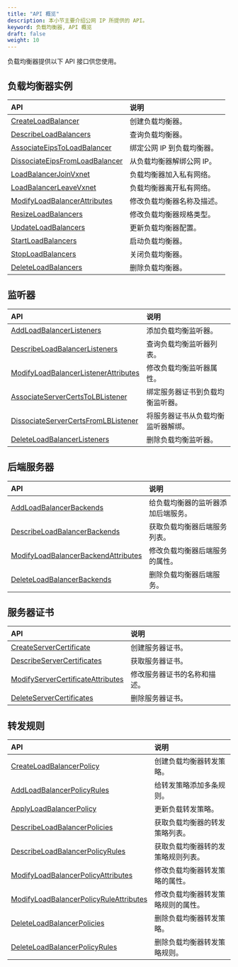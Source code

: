 ```yaml
---
title: "API 概览"
description: 本小节主要介绍公网 IP 所提供的 API。 
keyword: 负载均衡器, API 概览
draft: false
weight: 10
---
```


负载均衡器提供以下 API 接口供您使用。

## 负载均衡器实例

| API                                                          | 说明                       |
| :----------------------------------------------------------- | :------------------------- |
| [CreateLoadBalancer](/network/loadbalancer/api/loadbanlancer/create_lb/) | 创建负载均衡器。           |
| [DescribeLoadBalancers](/network/loadbalancer/api/loadbanlancer/describe_lb/) | 查询负载均衡器。           |
| [AssociateEipsToLoadBalancer](/network/loadbalancer/api/loadbanlancer/bind_eips_to_lb/) | 绑定公网 IP 到负载均衡器。 |
| [DissociateEipsFromLoadBalancer](/network/loadbalancer/api/loadbanlancer/dissociate_eips_lb/) | 从负载均衡器解绑公网 IP。  |
| [LoadBalancerJoinVxnet](/network/loadbalancer/api/loadbanlancer/loadbalancer_join_vxnet/) | 负载均衡器加入私有网络。   |
| [LoadBalancerLeaveVxnet](/network/loadbalancer/api/loadbanlancer/loadbalancer_leave_vxnet/) | 负载均衡器离开私有网络。   |
| [ModifyLoadBalancerAttributes](/network/loadbalancer/api/loadbanlancer/modify_lb_attribute/) | 修改负载均衡器名称及描述。 |
| [ResizeLoadBalancers](/network/loadbalancer/api/loadbanlancer/resize_loadbalancers/) | 修改负载均衡器规格类型。   |
| [UpdateLoadBalancers](/network/loadbalancer/api/loadbanlancer/update_loadbalancers/) | 更新负载均衡器配置。       |
| [StartLoadBalancers](/network/loadbalancer/api/loadbanlancer/start_loadbalancers/) | 启动负载均衡器。           |
| [StopLoadBalancers](/network/loadbalancer/api/loadbanlancer/stop_loadbalancers/) | 关闭负载均衡器。           |
| [DeleteLoadBalancers](/network/loadbalancer/api/loadbanlancer/delete_loadbalancers/) | 删除负载均衡器。           |

## 监听器

| API                                                          | 说明                               |
| :----------------------------------------------------------- | :--------------------------------- |
| [AddLoadBalancerListeners](/network/loadbalancer/api/listener/add_lb_listeners/) | 添加负载均衡监听器。               |
| [DescribeLoadBalancerListeners](/network/loadbalancer/api/listener/describe_loadbalancer_listeners/) | 查询负载均衡监听器列表。           |
| [ModifyLoadBalancerListenerAttributes](/network/loadbalancer/api/listener/modify_listener_attribute/) | 修改负载均衡监听器属性。           |
| [AssociateServerCertsToLBListener](/network/loadbalancer/api/listener/bind_certs_to_listener/) | 绑定服务器证书到负载均衡监听器。   |
| [DissociateServerCertsFromLBListener](/network/loadbalancer/api/listener/unbind_certs_from_listener/) | 将服务器证书从负载均衡监听器解绑。 |
| [DeleteLoadBalancerListeners](/network/loadbalancer/api/listener/delete_listeners/) | 删除负载均衡监听器。               |

## 后端服务器

| API                                                          | 说明                               |
| :----------------------------------------------------------- | :--------------------------------- |
| [AddLoadBalancerBackends](/network/loadbalancer/api/backends/add_lb_backends/) | 给负载均衡器的监听器添加后端服务。 |
| [DescribeLoadBalancerBackends](/network/loadbalancer/api/backends/describe_loadbalancer_backends/) | 获取负载均衡器后端服务列表。       |
| [ModifyLoadBalancerBackendAttributes](/network/loadbalancer/api/backends/modify_backend_attribute/) | 修改负载均衡器后端服务的属性。     |
| [DeleteLoadBalancerBackends](/network/loadbalancer/api/backends/delete_backends/) | 删除负载均衡器后端服务。           |

## 服务器证书

| API                                                          | 说明                         |
| :----------------------------------------------------------- | :--------------------------- |
| [CreateServerCertificate](/network/loadbalancer/api/server_certificate/create_server_certificate/) | 创建服务器证书。             |
| [DescribeServerCertificates](/network/loadbalancer/api/server_certificate/describe_server_certificates/) | 获取服务器证书。             |
| [ModifyServerCertificateAttributes](/network/loadbalancer/api/server_certificate/modify_certif_attribute/) | 修改服务器证书的名称和描述。 |
| [DeleteServerCertificates](/network/loadbalancer/api/server_certificate/delete_server_certificates/) | 删除服务器证书。             |

## 转发规则

| API                                                          | 说明                               |
| :----------------------------------------------------------- | :--------------------------------- |
| [CreateLoadBalancerPolicy](/network/loadbalancer/api/forward_rules/create_lb_policy/) | 创建负载均衡器转发策略。           |
| [AddLoadBalancerPolicyRules](/network/loadbalancer/api/forward_rules/add_lb_policy_rules/) | 给转发策略添加多条规则。           |
| [ApplyLoadBalancerPolicy](/network/loadbalancer/api/forward_rules/apply_lb_policy/) | 更新负载转发策略。                 |
| [DescribeLoadBalancerPolicies](/network/loadbalancer/api/forward_rules/describe_lb_policies/) | 获取负载均衡器的转发策略列表。     |
| [DescribeLoadBalancerPolicyRules](/network/loadbalancer/api/forward_rules/describe_lb_policy_rules/) | 获取负载均衡器转的发策略规则列表。 |
| [ModifyLoadBalancerPolicyAttributes](/network/loadbalancer/api/forward_rules/modify_policy_attribute/) | 修改负载均衡器转发策略的属性。     |
| [ModifyLoadBalancerPolicyRuleAttributes](/network/loadbalancer/api/forward_rules/modify_policy_rule_attribute/) | 修改负载均衡器转发策略规则的属性。 |
| [DeleteLoadBalancerPolicies](/network/loadbalancer/api/forward_rules/delete_lb_policies/) | 删除负载均衡器转发策略。           |
| [DeleteLoadBalancerPolicyRules](/network/loadbalancer/api/forward_rules/delete_lb_policy_rules/) | 删除负载均衡器转发策略规则。       |
